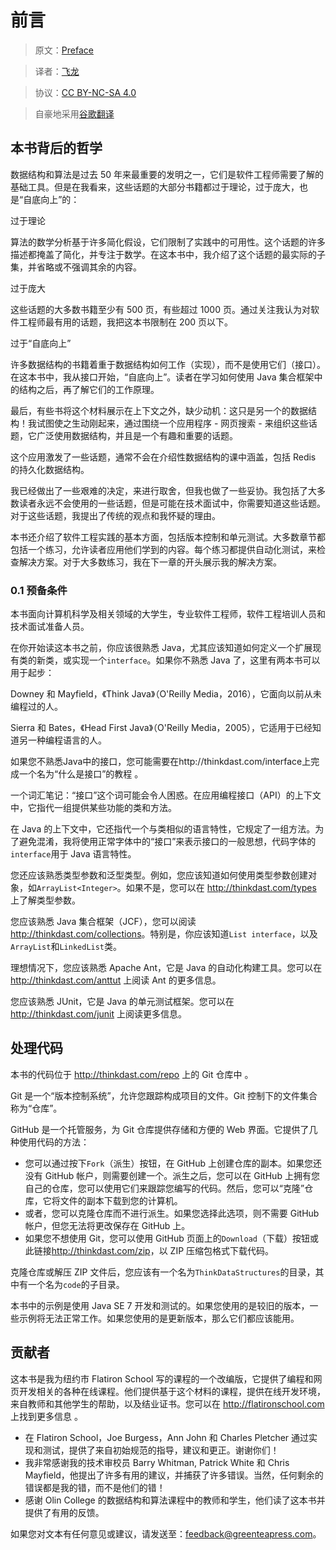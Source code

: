 # 前言

> 原文：[Preface](http://greenteapress.com/thinkdast/html/thinkdast001.html)

> 译者：[飞龙](https://github.com/wizardforcel)

> 协议：[CC BY-NC-SA 4.0](http://creativecommons.org/licenses/by-nc-sa/4.0/)

> 自豪地采用[谷歌翻译](https://translate.google.cn/)

## 本书背后的哲学

数据结构和算法是过去 50 年来最重要的发明之一，它们是软件工程师需要了解的基础工具。但是在我看来，这些话题的大部分书籍都过于理论，过于庞大，也是“自底向上”的：

过于理论

算法的数学分析基于许多简化假设，它们限制了实践中的可用性。这个话题的许多描述都掩盖了简化，并专注于数学。在这本书中，我介绍了这个话题的最实际的子集，并省略或不强调其余的内容。

过于庞大

这些话题的大多数书籍至少有 500 页，有些超过 1000 页。通过关注我认为对软件工程师最有用的话题，我把这本书限制在 200 页以下。

过于“自底向上”

许多数据结构的书籍着重于数据结构如何工作（实现），而不是使用它们（接口）。在这本书中，我从接口开始，“自底向上”。读者在学习如何使用 Java 集合框架中的结构之后，再了解它们的工作原理。

最后，有些书将这个材料展示在上下文之外，缺少动机：这只是另一个的数据结构！我试图使之生动刚起来，通过围绕一个应用程序 - 网页搜索 - 来组织这些话题，它广泛使用数据结构，并且是一个有趣和重要的话题。

这个应用激发了一些话题，通常不会在介绍性数据结构的课中涵盖，包括 Redis 的持久化数据结构。


我已经做出了一些艰难的决定，来进行取舍，但我也做了一些妥协。我包括了大多数读者永远不会使用的一些话题，但是可能在技术面试中，你需要知道这些话题。对于这些话题，我提出了传统的观点和我怀疑的理由。

本书还介绍了软件工程实践的基本方面，包括版本控制和单元测试。大多数章节都包括一个练习，允许读者应用他们学到的内容。每个练习都提供自动化测试，来检查解决方案。对于大多数练习，我在下一章的开头展示我的解决方案。

### 0.1 预备条件

本书面向计算机科学及相关领域的大学生，专业软件工程师，软件工程培训人员和技术面试准备人员。

在你开始读这本书之前，你应该很熟悉 Java，尤其应该知道如何定义一个扩展现有类的新类，或实现一个`interface`。如果你不熟悉 Java 了，这里有两本书可以用于起步：

Downey 和 Mayfield，《Think Java》（O'Reilly Media，2016），它面向以前从未编程过的人。

Sierra 和 Bates，《Head First Java》（O'Reilly Media，2005），它适用于已经知道另一种编程语言的人。

如果您不熟悉Java中的接口，您可能需要在http://thinkdast.com/interface上完成一个名为“什么是接口”的教程 。

一个词汇笔记：“接口”这个词可能会令人困惑。在应用编程接口（API）的上下文中，它指代一组提供某些功能的类和方法。

在 Java 的上下文中，它还指代一个与类相似的语言特性，它规定了一组方法。为了避免混淆，我将使用正常字体中的“接口”来表示接口的一般思想，代码字体的`interface`用于 Java 语言特性。

您还应该熟悉类型参数和泛型类型。例如，您应该知道如何使用类型参数创建对象，如`ArrayList<Integer>`。如果不是，您可以在 <http://thinkdast.com/types> 上了解类型参数。

您应该熟悉 Java 集合框架（JCF​​），您可以阅读 <http://thinkdast.com/collections>。特别是，你应该知道`List interface`，以及`ArrayList`和`LinkedList`类。

理想情况下，您应该熟悉 Apache Ant，它是 Java 的自动化构建工具。您可以在 <http://thinkdast.com/anttut> 上阅读 Ant 的更多信息。

您应该熟悉 JUnit，它是 Java 的单元测试框架。您可以在 <http://thinkdast.com/junit> 上阅读更多信息。

## 处理代码

本书的代码位于 <http://thinkdast.com/repo> 上的 Git 仓库中 。

Git 是一个“版本控制系统”，允许您跟踪构成项目的文件。Git 控制下的文件集合称为“仓库”。

GitHub 是一个托管服务，为 Git 仓库提供存储和方便的 Web 界面。它提供了几种使用代码的方法：

+   您可以通过按下`Fork`（派生）按钮，在 GitHub 上创建仓库的副本。如果您还没有 GitHub 帐户，则需要创建一个。派生之后，您可以在 GitHub 上拥有您自己的仓库，您可以使用它们来跟踪您编写的代码。然后，您可以“克隆”仓库，它将文件的副本下载到您的计算机。
+   或者，您可以克隆仓库而不进行派生。如果您选择此选项，则不需要 GitHub 帐户，但您无法将更改保存在 GitHub 上。
+   如果您不想使用 Git，您可以使用 GitHub 页面上的`Download`（下载）按钮或此链接<http://thinkdast.com/zip>，以 ZIP 压缩包格式下载代码。

克隆仓库或解压 ZIP 文件后，您应该有一个名为`ThinkDataStructures`的目录，其中有一个名为`code`的子目录。

本书中的示例是使用 Java SE 7 开发和测试的。如果您使用的是较旧的版本，一些示例将无法正常工作。如果您使用的是更新版本，那么它们都应该能用。

## 贡献者

这本书是我为纽约市 Flatiron School 写的课程的一个改编版，它提供了编程和网页开发相关的各种在线课程。他们提供基于这个材料的课程，提供在线开发环境，来自教师和其他学生的帮助，以及结业证书。您可以在 <http://flatironschool.com>上找到更多信息 。

+   在 Flatiron School，Joe Burgess，Ann John 和 Charles Pletcher 通过实现和测试，提供了来自初始规范的指导，建议和更正。谢谢你们！
+   我非常感谢我的技术审校员 Barry Whitman, Patrick White 和 Chris Mayfield，他提出了许多有用的建议，并捕获了许多错误。当然，任何剩余的错误都是我的错，而不是他们的错！
+   感谢 Olin College 的数据结构和算法课程中的教师和学生，他们读了这本书并提供了有用的反馈。

如果您对文本有任何意见或建议，请发送至：<feedback@greenteapress.com>。
